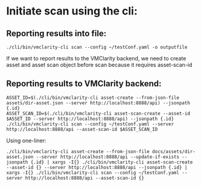 # Initiate scan using the cli:

## Reporting results into file:
```
./cli/bin/vmclarity-cli scan --config ~/testConf.yaml -o outputfile
```

If we want to report results to the VMClarity backend, we need to create asset and asset scan object before scan because it requires asset-scan-id

## Reporting results to VMClarity backend:

```
ASSET_ID=$(./cli/bin/vmclarity-cli asset-create --from-json-file assets/dir-asset.json --server http://localhost:8888/api) --jsonpath {.id}
ASSET_SCAN_ID=$(./cli/bin/vmclarity-cli asset-scan-create --asset-id $ASSET_ID --server http://localhost:8888/api) --jsonpath {.id}
./cli/bin/vmclarity-cli scan --config ~/testConf.yaml --server http://localhost:8888/api --asset-scan-id $ASSET_SCAN_ID
```

Using one-liner:
```
./cli/bin/vmclarity-cli asset-create --from-json-file docs/assets/dir-asset.json --server http://localhost:8888/api --update-if-exists --jsonpath {.id} | xargs -I{} ./cli/bin/vmclarity-cli asset-scan-create --asset-id {} --server http://localhost:8888/api --jsonpath {.id} | xargs -I{} ./cli/bin/vmclarity-cli scan --config ~/testConf.yaml --server http://localhost:8888/api --asset-scan-id {}
```
